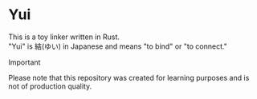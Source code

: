 # Yui
This is a toy linker written in Rust.  
"Yui" is 結(ゆい) in Japanese and means "to bind" or "to connect."

> [!IMPORTANT]
> Please note that this repository was created for learning purposes and is not of production quality.
